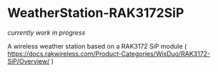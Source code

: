 # WeatherStation-RAK3172SiP

*currently work in progress*

A wireless weather station based on a RAK3172 SiP module ( https://docs.rakwireless.com/Product-Categories/WisDuo/RAK3172-SiP/Overview/ )
